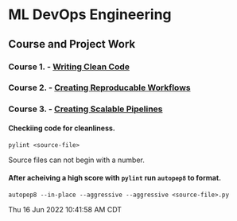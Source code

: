 # ML DevOps Engineering 
## Course and Project Work

### Course 1. - [Writing Clean Code](https://github.com/bkoz/nd0821-c1-clean-code.git)
### Course 2. - [Creating Reproducable Workflows](https://github.com/bkoz/nd0821-c2-build-model-workflow-starter.git)
### Course 3. - [Creating Scalable Pipelines](https://github.com/bkoz/ml-devops-eng/tree/main/03-scalable-pipes)

#### Checkiing code for cleanliness.
```
pylint <source-file>
```

Source files can not begin with a number.

#### After acheiving a high score with `pylint` run `autopep8` to format.
```
autopep8 --in-place --aggressive --aggressive <source-file>.py
```
Thu 16 Jun 2022 10:41:58 AM CDT
